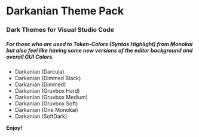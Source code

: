 # Darkanian Theme Pack
### Dark Themes for Visual Studio Code 
##### For those who are used to Token-Colors (Syntax Highlight) from Monokai but also feel like having some new versions of the editor background and overall GUI Colors.


* Darkanian (Darcula)
* Darkanian (Dimmed Black)
* Darkanian (Dimmed)
* Darkanian (Gruvbox Hard)
* Darkanian (Gruvbox Medium)
* Darkanian (Gruvbox Soft)
* Darkanian (One Monokai)
* Darkanian (SoftDark)

**Enjoy!**
